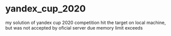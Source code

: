 # yandex_cup_2020
my solution of yandex cup 2020 competition
hit the target on local machine, but was not accepted by oficial server due memory limit exceeds
